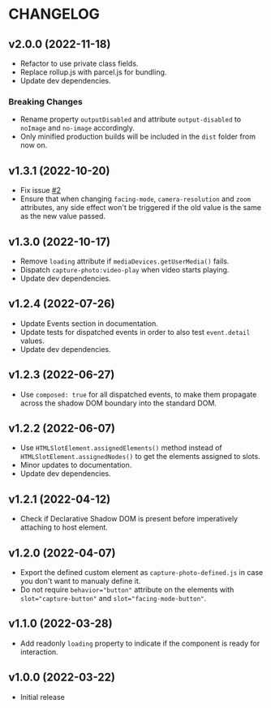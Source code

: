 # CHANGELOG

## v2.0.0 (2022-11-18)

- Refactor to use private class fields.
- Replace rollup.js with parcel.js for bundling.
- Update dev dependencies.

### Breaking Changes

- Rename property `outputDisabled` and attribute `output-disabled` to `noImage` and `no-image` accordingly.
- Only minified production builds will be included in the `dist` folder from now on.

## v1.3.1 (2022-10-20)

- Fix issue [#2](https://github.com/georapbox/capture-photo-element/issues/2)
- Ensure that when changing `facing-mode`, `camera-resolution` and `zoom` attributes, any side effect won't be triggered if the old value is the same as the new value passed.

## v1.3.0 (2022-10-17)

- Remove `loading` attribute if `mediaDevices.getUserMedia()` fails.
- Dispatch `capture-photo:video-play` when video starts playing.
- Update dev dependencies.

## v1.2.4 (2022-07-26)

- Update Events section in documentation.
- Update tests for dispatched events in order to also test `event.detail` values.
- Update dev dependencies.

## v1.2.3 (2022-06-27)

- Use `composed: true` for all dispatched events, to make them propagate across the shadow DOM boundary into the standard DOM.

## v1.2.2 (2022-06-07)

- Use `HTMLSlotElement.assignedElements()` method instead of `HTMLSlotElement.assignedNodes()` to get the elements assigned to slots.
- Minor updates to documentation.
- Update dev dependencies.


## v1.2.1 (2022-04-12)

- Check if Declarative Shadow DOM is present before imperatively attaching to host element.

## v1.2.0 (2022-04-07)

- Export the defined custom element as `capture-photo-defined.js` in case you don't want to manualy define it.
- Do not require `behavior="button"` attribute on the elements with `slot="capture-button"` and `slot="facing-mode-button"`.

## v1.1.0 (2022-03-28)

- Add readonly `loading` property to indicate if the component is ready for interaction.

## v1.0.0 (2022-03-22)

- Initial release
